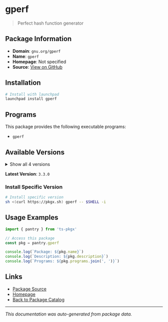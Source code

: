 # gperf

> Perfect hash function generator

## Package Information

- **Domain**: `gnu.org/gperf`
- **Name**: `gperf`
- **Homepage**: Not specified
- **Source**: [View on GitHub](https://github.com/pkgxdev/pantry/tree/main/projects/gnu.org/gperf/package.yml)

## Installation

```bash
# Install with launchpad
launchpad install gperf
```

## Programs

This package provides the following executable programs:

- `gperf`

## Available Versions

<details>
<summary>Show all 4 versions</summary>

- `3.3.0`, `3.2.1`, `3.2.0`, `3.1.0`

</details>

**Latest Version**: `3.3.0`

### Install Specific Version

```bash
# Install specific version
sh <(curl https://pkgx.sh) gperf -- $SHELL -i
```

## Usage Examples

```typescript
import { pantry } from 'ts-pkgx'

// Access this package
const pkg = pantry.gperf

console.log(`Package: ${pkg.name}`)
console.log(`Description: ${pkg.description}`)
console.log(`Programs: ${pkg.programs.join(', ')}`)
```

## Links

- [Package Source](https://github.com/pkgxdev/pantry/tree/main/projects/gnu.org/gperf/package.yml)
- [Homepage](#)
- [Back to Package Catalog](../package-catalog.md)

---

*This documentation was auto-generated from package data.*
